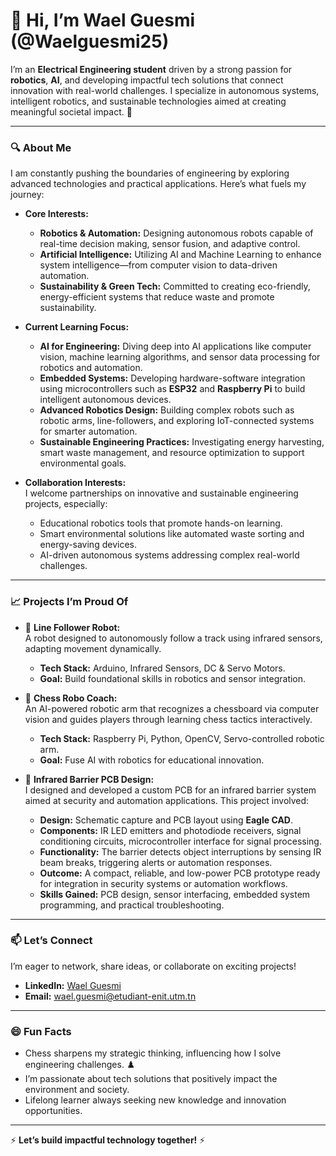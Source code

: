 # 👋 Hi, I’m Wael Guesmi (@Waelguesmi25)  
I’m an **Electrical Engineering student** driven by a strong passion for **robotics**, **AI**, and developing impactful tech solutions that connect innovation with real-world challenges. I specialize in autonomous systems, intelligent robotics, and sustainable technologies aimed at creating meaningful societal impact. 🚀  

---

### 🔍 **About Me**  
I am constantly pushing the boundaries of engineering by exploring advanced technologies and practical applications. Here’s what fuels my journey:

- **Core Interests:**  
  - **Robotics & Automation:** Designing autonomous robots capable of real-time decision making, sensor fusion, and adaptive control.  
  - **Artificial Intelligence:** Utilizing AI and Machine Learning to enhance system intelligence—from computer vision to data-driven automation.  
  - **Sustainability & Green Tech:** Committed to creating eco-friendly, energy-efficient systems that reduce waste and promote sustainability.

- **Current Learning Focus:**  
  - **AI for Engineering:** Diving deep into AI applications like computer vision, machine learning algorithms, and sensor data processing for robotics and automation.  
  - **Embedded Systems:** Developing hardware-software integration using microcontrollers such as **ESP32** and **Raspberry Pi** to build intelligent autonomous devices.  
  - **Advanced Robotics Design:** Building complex robots such as robotic arms, line-followers, and exploring IoT-connected systems for smarter automation.  
  - **Sustainable Engineering Practices:** Investigating energy harvesting, smart waste management, and resource optimization to support environmental goals.

- **Collaboration Interests:**  
  I welcome partnerships on innovative and sustainable engineering projects, especially:  
  - Educational robotics tools that promote hands-on learning.  
  - Smart environmental solutions like automated waste sorting and energy-saving devices.  
  - AI-driven autonomous systems addressing complex real-world challenges.

---

### 📈 **Projects I’m Proud Of**

- 🤖 **Line Follower Robot:**  
  A robot designed to autonomously follow a track using infrared sensors, adapting movement dynamically.  
  - **Tech Stack:** Arduino, Infrared Sensors, DC & Servo Motors.  
  - **Goal:** Build foundational skills in robotics and sensor integration.

- 🧩 **Chess Robo Coach:**  
  An AI-powered robotic arm that recognizes a chessboard via computer vision and guides players through learning chess tactics interactively.  
  - **Tech Stack:** Raspberry Pi, Python, OpenCV, Servo-controlled robotic arm.  
  - **Goal:** Fuse AI with robotics for educational innovation.

- 🔴 **Infrared Barrier PCB Design:**  
  I designed and developed a custom PCB for an infrared barrier system aimed at security and automation applications. This project involved:  
  - **Design:** Schematic capture and PCB layout using **Eagle CAD**.  
  - **Components:** IR LED emitters and photodiode receivers, signal conditioning circuits, microcontroller interface for signal processing.  
  - **Functionality:** The barrier detects object interruptions by sensing IR beam breaks, triggering alerts or automation responses.  
  - **Outcome:** A compact, reliable, and low-power PCB prototype ready for integration in security systems or automation workflows.  
  - **Skills Gained:** PCB design, sensor interfacing, embedded system programming, and practical troubleshooting.

---

### 📫 **Let’s Connect**  
I’m eager to network, share ideas, or collaborate on exciting projects!  
- **LinkedIn:** [Wael Guesmi](https://linkedin.com/in/wael-guesmi/)  
- **Email:** wael.guesmi@etudiant-enit.utm.tn  

---

### 😄 **Fun Facts**  
- Chess sharpens my strategic thinking, influencing how I solve engineering challenges. ♟️  
- I’m passionate about tech solutions that positively impact the environment and society.  
- Lifelong learner always seeking new knowledge and innovation opportunities.

---

⚡ **Let’s build impactful technology together!** ⚡
